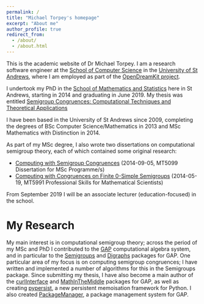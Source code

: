 ```yaml
---
permalink: /
title: "Michael Torpey's homepage"
excerpt: "About me"
author_profile: true
redirect_from: 
  - /about/
  - /about.html
---
```


This is the academic website of Dr Michael Torpey. I am a research software
engineer at the [School of Computer Science](https://www.cs.st-andrews.ac.uk/)
in the [University of St Andrews](http://www.st-andrews.ac.uk/), where I am
employed as part of the [OpenDreamKit project](https://opendreamkit.org/).

I undertook my PhD in the [School of Mathematics and
Statistics](http://www.st-andrews.ac.uk/maths/) here in St Andrews, starting in
2014 and graduating in June 2019.  My thesis was entitled [Semigroup
Congruences: Computational Techniques and Theoretical
Applications](files/mtorpey-phd-thesis-final.pdf)

I have been based in the University of St Andrews since 2009, completing the
degrees of BSc Computer Science/Mathematics in 2013 and MSc Mathematics with
Distinction in 2014.

As part of my MSc degree, I also wrote two dissertations on computational
semigroup theory, each of which contained some original research:
 * [Computing with Semigroup Congruences](files/mt5099-report.pdf)
   (2014-09-05, MT5099 Dissertation for MSc Programme/s)
 * [Computing with Congruences on Finite 0-Simple Semigroups](files/mt5991-report.pdf)
   (2014-05-19, MT5991 Professional Skills for Mathematical Scientists)

From September 2019 I will be an associate lecturer (education-focused) in the
school.

My Research
===========

My main interest is in computational semigroup theory; across the period of my
MSc and PhD I contributed to the [GAP](http://www.gap-system.org/) computational
algebra system, and in particular to the
[Semigroups](http://gap-packages.github.io/Semigroups/)
and
[Digraphs](http://www-groups.mcs.st-and.ac.uk/~jamesm/digraphs.php)
packages for GAP. One particular area of my focus is on computing semigroup
congruences; I have written and implemented a number of algorithms for this in
the Semigroups package. Since submitting my thesis, I have also become a main
author of the
[curlInterface](https://gap-packages.github.io/curlInterface/)
and
[MathInTheMiddle](https://gap-packages.github.io/MathInTheMiddle/)
packages for GAP, as well as creating
[pypersist](https://github.com/mtorpey/pypersist),
a new persistent memoisation framework for Python. I also created
[PackageManager](https://github.com/gap-packages/PackageManager),
a package management system for GAP.
